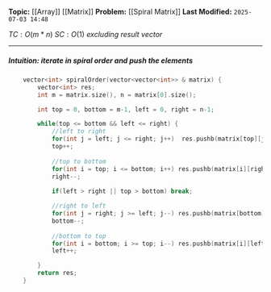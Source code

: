 **Topic:** [[Array]] [[Matrix]]
**Problem:**  [[Spiral Matrix]]
**Last Modified:**  `2025-07-03 14:48`

 $TC: O(m*n)$
 $SC: O(1)$ *excluding result vector*

---
##### **Intuition**: iterate in spiral order and push the elements

```cpp
    vector<int> spiralOrder(vector<vector<int>> & matrix) {
        vector<int> res;
        int m = matrix.size(), n = matrix[0].size();

        int top = 0, bottom = m-1, left = 0, right = n-1;

        while(top <= bottom && left <= right) {
            //left to right
            for(int j = left; j <= right; j++)  res.pushb(matrix[top][j]);
            top++;
			
            //top to bottom
            for(int i = top; i <= bottom; i++) res.pushb(matrix[i][right]);
            right--;
			
            if(left > right || top > bottom) break;

            //right to left
            for(int j = right; j >= left; j--) res.pushb(matrix[bottom][j]);
            bottom--;
			
            //bottom to top
            for(int i = bottom; i >= top; i--) res.pushb(matrix[i][left]);
            left++;

        }
        return res;
    }
```

